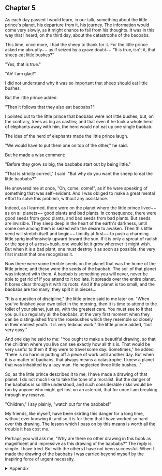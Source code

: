 ## Chapter 5


As each day passed I would learn, in our talk, something about the little prince's planet, his departure from it, his journey. The information would come very slowly, as it might chance to fall from his thoughts. It was in this way that I heard, on the third day, about the catastrophe of the baobabs.

This time, once more, I had the sheep to thank for it. For the little prince asked me abruptly−− as if seized by a grave doubt−− "It is true, isn't it, that sheep eat little bushes?"

"Yes, that is true."

"Ah! I am glad!"

I did not understand why it was so important that sheep should eat little bushes.

But the little prince added:

"Then it follows that they also eat baobabs?"

I pointed out to the little prince that baobabs were not little bushes, but, on the contrary, trees as big as castles; and that even if he took a whole herd of elephants away with him, the herd would not eat up one single baobab.

The idea of the herd of elephants made the little prince laugh.

"We would have to put them one on top of the other," he said.

But he made a wise comment:

"Before they grow so big, the baobabs start out by being little."

"That is strictly correct," I said. "But why do you want the sheep to eat the little baobabs?"

He answered me at once, "Oh, come, come!", as if he were speaking of something that was self−evident. And I was obliged to make a great mental effort to solve this problem, without any assistance.

Indeed, as I learned, there were on the planet where the little prince lived−− as on all planets−− good plants and bad plants. In consequence, there were good seeds from good plants, and bad seeds from bad plants. But seeds are invisible. They sleep deep in the heart of the earth's darkness, until some one among them is seized with the desire to awaken. Then this little seed will stretch itself and begin−− timidly at first−− to push a charming little sprig inoffensively upward toward the sun. If it is only a sprout of radish or the sprig of a rose−bush, one would let it grow wherever it might wish. But when it is a bad plant, one must destroy it as soon as possible, the very first instant that one recognizes it.

Now there were some terrible seeds on the planet that was the home of the little prince; and these were the seeds of the baobab. The soil of that planet was infested with them. A baobab is something you will never, never be able to get rid of if you attend to it too late. It spreads over the entire planet. It bores clear through it with its roots. And if the planet is too small, and the baobabs are too many, they split it in pieces...

"It is a question of discipline," the little prince said to me later on. "When you've finished your own toilet in the morning, then it is time to attend to the toilet of your planet, just so, with the greatest care. You must see to it that you pull up regularly all the baobabs, at the very first moment when they can be distinguished from the rosebushes which they resemble so closely in their earliest youth. It is very tedious work," the little prince added, "but very easy."

And one day he said to me: "You ought to make a beautiful drawing, so that the children where you live can see exactly how all this is. That would be very useful to them if they were to travel some day. Sometimes," he added, "there is no harm in putting off a piece of work until another day. But when it is a matter of baobabs, that always means a catastrophe. I knew a planet that was inhabited by a lazy man. He neglected three little bushes..."

So, as the little prince described it to me, I have made a drawing of that planet. I do not much like to take the tone of a moralist. But the danger of the baobabs is so little understood, and such considerable risks would be run by anyone who might get lost on an asteroid, that for once I am breaking through my reserve.

"Children," I say plainly, "watch out for the baobabs!"

My friends, like myself, have been skirting this danger for a long time, without ever knowing it; and so it is for them that I have worked so hard over this drawing. The lesson which I pass on by this means is worth all the trouble it has cost me.

Perhaps you will ask me, "Why are there no other drawing in this book as magnificent and impressive as this drawing of the baobabs?" The reply is simple. I have tried. But with the others I have not been successful. When I made the drawing of the baobabs I was carried beyond myself by the inspiring force of urgent necessity.


<details>
<summary>Appendix</summary>

<p>小王子的星球上有很多可怕的树，这些树长大后的根会穿破整个星球，分裂开星球的土地。这些树在没长大的时候和玫瑰花的根茎非常相似，所以小王子经常做的事情是，趁这些树还没有长大的时候，把它们和玫瑰区分开来，然后尽快处理掉它们。</p>

</details>